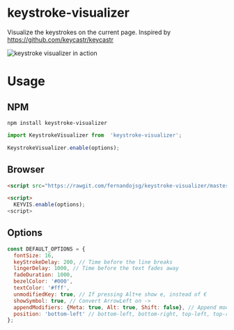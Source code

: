 # keystroke-visualizer
Visualize the keystrokes on the current page. Inspired by https://github.com/keycastr/keycastr

![keystroke visualizer in action](https://rawgit.com/fernandojsg/keystroke-visualizer/master/img/keystrokes.gif)
    
# Usage

## NPM

```
npm install keystroke-visualizer
```

```javascript
import KeystrokeVisualizer from  'keystroke-visualizer';

KeystrokeVisualizer.enable(options);
```

## Browser

```html
<script src="https://rawgit.com/fernandojsg/keystroke-visualizer/master/build/keystroke-visualizer.js"></script>

<script>
  KEYVIS.enable(options);
<script>
```

## Options
```javascript
const DEFAULT_OPTIONS = {
  fontSize: 16,
  keyStrokeDelay: 200, // Time before the line breaks
  lingerDelay: 1000, // Time before the text fades away
  fadeDuration: 1000,
  bezelColor: '#000',
  textColor: '#fff',
  unmodifiedKey: true, // If pressing Alt+e show e, instead of €
  showSymbol: true, // Convert ArrowLeft on ->
  appendModifiers: {Meta: true, Alt: true, Shift: false}, // Append modifier to key all the time
  position: 'bottom-left' // bottom-left, bottom-right, top-left, top-right
};
```
